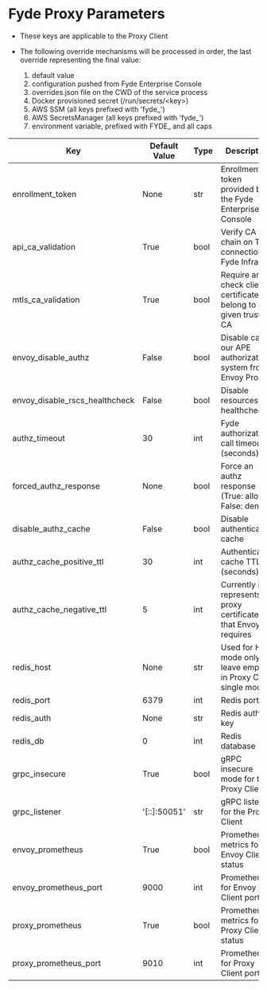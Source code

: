 # Fyde Proxy Parameters

- These keys are applicable to the Proxy Client

- The following override mechanisms will be processed in order, the last override representing the final value:

  1) default value
  1) configuration pushed from Fyde Enterprise Console
  1) overrides.json file on the CWD of the service process
  1) Docker provisioned secret (/run/secrets/\<key>)
  1) AWS SSM (all keys prefixed with 'fyde_')
  1) AWS SecretsManager (all keys prefixed with 'fyde_')
  1) environment variable, prefixed with FYDE_ and all caps

| Key                       | Default Value | Type  | Description                                                         |
| ------------------------- | ------------- | ----- | ------------------------------------------------------------------- |
| enrollment_token          | None          | str   | Enrollment token provided by the Fyde Enterprise Console            |
| api_ca_validation         | True          | bool  | Verify CA chain on TLS connection to Fyde Infra                     |
| mtls_ca_validation        | True          | bool  | Require and check client certificates belong to a given trusted CA  |
| envoy_disable_authz       | False         | bool  | Disable calling our APE authorization system from Envoy Proxy       |
| envoy_disable_rscs_healthcheck  | False   | bool  | Disable resources healthcheck                                       |
| authz_timeout             | 30            | int   | Fyde authorization call timeout (seconds)                           |
| forced_authz_response     | None          | bool  | Force an authz response (True: allow, False: denied)                |
| disable_authz_cache       | False         | bool  | Disable authentication cache                                        |
| authz_cache_positive_ttl  | 30            | int   | Authentication cache TTL (seconds)                                  |
| authz_cache_negative_ttl  | 5             | int   | Currently it represents the proxy certificates that Envoy requires  |
| redis_host                | None          | str   | Used for HA mode only, leave empty in Proxy Client single mode      |
| redis_port                | 6379          | int   | Redis port                                                          |
| redis_auth                | None          | str   | Redis auth key                                                      |
| redis_db                  | 0             | int   | Redis database                                                      |
| grpc_insecure             | True          | bool  | gRPC insecure mode for the Proxy Client                             |
| grpc_listener             | '[::]:50051'  | str   | gRPC listener for the Proxy Client                                  |
| envoy_prometheus          | True          | bool  | Prometheus metrics for Envoy Client status                          |
| envoy_prometheus_port     | 9000          | int   | Prometheus for Envoy Client port                                    |
| proxy_prometheus          | True          | bool  | Prometheus metrics for Proxy Client status                          |
| proxy_prometheus_port     | 9010          | int   | Prometheus for Proxy Client port                                    |

